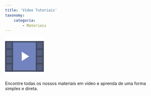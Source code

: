 ```yaml
---
title: 'Vídeo Tutoriais'
taxonomy:
    categoria:
        - Materiais
---
```


![Logo da sessão de vídeo tutoriais](002-video-player.png)

Encontre todas os nossos materiais em vídeo e aprenda de uma forma simples e direta.
